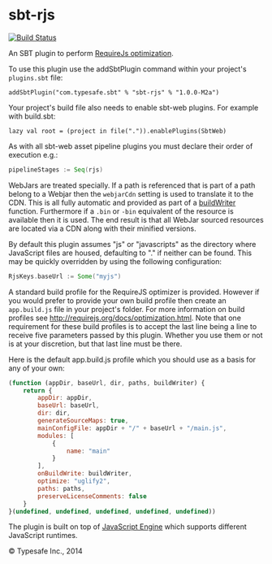 sbt-rjs
=======

[![Build Status](https://api.travis-ci.org/sbt/sbt-rjs.png?branch=master)](https://travis-ci.org/sbt/sbt-rjs)

An SBT plugin to perform [RequireJs optimization](http://requirejs.org/docs/optimization.html).

To use this plugin use the addSbtPlugin command within your project's `plugins.sbt` file:

    addSbtPlugin("com.typesafe.sbt" % "sbt-rjs" % "1.0.0-M2a")

Your project's build file also needs to enable sbt-web plugins. For example with build.sbt:

    lazy val root = (project in file(".")).enablePlugins(SbtWeb)

As with all sbt-web asset pipeline plugins you must declare their order of execution e.g.:

```scala
pipelineStages := Seq(rjs)
```

WebJars are treated specially. If a path is referenced that is part of a path belong to a Webjar then the `webjarCdn`
setting is used to translate it to the CDN. This is all fully automatic and provided as part of a [buildWriter](http://www.ericfeminella.com/blog/2012/03/24/preprocessing-modules-with-requirejs-optimizer/)
function. Furthermore if a `.bin` or `-bin` equivalent of the resource is available then it is used. The end result is
that all WebJar sourced resources are located via a CDN along with their minified versions.

By default this plugin assumes "js" or "javascripts" as the directory where JavaScript files are housed, defaulting to "." if neither
can be found. This may be quickly overridden by using the following configuration:

```scala
RjsKeys.baseUrl := Some("myjs")
```

A standard build profile for the RequireJS optimizer is provided. However if you would prefer to provide your own
build profile then create an `app.build.js` file in your project's folder. For more information on build profiles
see http://requirejs.org/docs/optimization.html. Note that one requirement for these build profiles is to accept the
last line being a line to receive five parameters passed by this plugin. Whether you use them or not is at your
discretion, but that last line must be there.

Here is the default app.build.js profile which you should use as a basis for any of your own:

```javascript
(function (appDir, baseUrl, dir, paths, buildWriter) {
    return {
        appDir: appDir,
        baseUrl: baseUrl,
        dir: dir,
        generateSourceMaps: true,
        mainConfigFile: appDir + "/" + baseUrl + "/main.js",
        modules: [
            {
                name: "main"
            }
        ],
        onBuildWrite: buildWriter,
        optimize: "uglify2",
        paths: paths,
        preserveLicenseComments: false
    }
}(undefined, undefined, undefined, undefined, undefined))
```

The plugin is built on top of [JavaScript Engine](https://github.com/typesafehub/js-engine) which supports different JavaScript runtimes.

&copy; Typesafe Inc., 2014